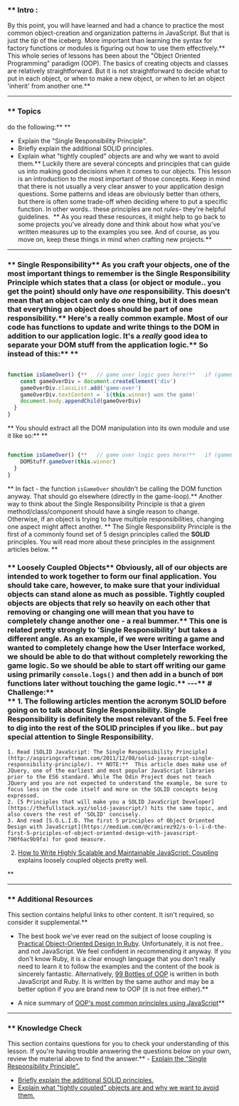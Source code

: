 ### ** Intro :
>
By this point, you will have learned and had a chance to practice the most common object-creation and organization patterns in JavaScript. But that is just the _tip_ of the iceberg. More important than learning the syntax for factory functions or modules is figuring out how to use them effectively.** This whole series of lessons has been about the "Object Oriented Programming" paradigm (OOP). The basics of creating objects and classes are relatively straightforward. But it is not straightforward to decide what to put in each object, or when to make a new object, or when to let an object 'inherit' from another one.** 

---


### ** Topics
  do the following:** ** 
- Explain the "Single Responsibility Principle".
- Briefly explain the additional SOLID principles.
- Explain what "tightly coupled" objects are and why we want to avoid them.** Luckily there are several concepts and principles that can guide us into making good decisions when it comes to our objects. This lesson is an introduction to the most important of those concepts. Keep in mind that there is not usually a very clear answer to your application design questions. Some patterns and ideas are obviously better than others, but there is often some trade-off when deciding where to put a specific function. In other words.. these principles are not _rules_- they're helpful guidelines.  ** As you read these resources, it might help to go back to some projects you've already done and think about how what you've written measures up to the examples you see. And of course, as you move on, keep these things in mind when crafting new projects.** 

---


### ** Single Responsibility** As you craft your objects, one of the most important things to remember is the __Single Responsibility Principle__ which states that a class (or object or module.. you get the point) should only have _one_ responsibility. This doesn't mean that an object can only do one thing, but it does mean that everything an object does should be part of one responsibility.** Here's a really common example. Most of our code has functions to update and write things to the DOM in addition to our application logic. It's a _really_ good idea to separate your DOM stuff from the application logic.** So instead of this:** ** 

```js

function isGameOver() {**   // game over logic goes here!**   if (gameOver){
    const gameOverDiv = document.createElement('div')
    gameOverDiv.classList.add('game-over')
    gameOverDiv.textContent = `${this.winner} won the game!`
    document.body.appendChild(gameOverDiv)
  }
}
```
** You should extract all the DOM manipulation into its own module and use it like so:** ** 

```js

function isGameOver() {**   // game over logic goes here!**   if (gameOver){
    DOMStuff.gameOver(this.winner)
  }
}
```
** In fact - the function `isGameOver` shouldn't be calling the DOM function anyway. That should go elsewhere (directly in the game-loop).** Another way to think about the Single Responsibility Principle is that a given method/class/component should have a single reason to change. Otherwise, if an object is trying to have multiple responsibilities, changing one aspect might affect another. ** The Single Responsibility Principle is the first of a commonly found set of 5 design principles called the __SOLID__ principles. You will read more about these principles in the assignment articles below. ** 
### ** Loosely Coupled Objects** Obviously, all of our objects are intended to work together to form our final application. You should take care, however, to make sure that your individual objects can stand alone as much as possible. __Tightly coupled__ objects are objects that rely so heavily on each other that removing or changing one will mean that you have to completely change another one - a real bummer.** This one is related pretty strongly to 'Single Responsibility' but takes a different angle. As an example, if we were writing a game and wanted to completely change how the User Interface worked, we should be able to do that without completely reworking the game logic. So we should be able to start off writing our game using primarily `console.logs()` and then add in a bunch of `DOM` functions later without touching the game logic.** ---** # Challenge:** <div class="lesson-content__panel" markdown="1">** 1.  The following articles mention the acronym __SOLID__ before going on to talk about Single Responsibility. Single Responsibility is definitely the most relevant of the 5. Feel free to dig into the rest of the SOLID principles if you like.. but pay special attention to Single Responsibility.
    1. Read [SOLID JavaScript: The Single Responsibility Principle](http://aspiringcraftsman.com/2011/12/08/solid-javascript-single-responsibility-principle/). ** NOTE:**  This article does make use of JQuery, one of the earliest and most popular JavaScript libraries prior to the ES6 standard. While The Odin Project does not teach JQuery and you are not expected to understand the example, be sure to focus less on the code itself and more on the SOLID concepts being expressed. 
    2. [5 Principles that will make you a SOLID JavaScript Developer](https://thefullstack.xyz/solid-javascript/) hits the same topic, and also covers the rest of 'SOLID' concisely.
    3. And read [S.O.L.I.D. The first 5 principles of Object Oriented Design with JavaScript](https://medium.com/@cramirez92/s-o-l-i-d-the-first-5-priciples-of-object-oriented-design-with-javascript-790f6ac9b9fa) for good measure.
2. [How to Write Highly Scalable and Maintainable JavaScript: Coupling](https://medium.com/@alexcastrounis/how-to-write-highly-scalable-and-maintainable-javascript-coupling-c860787dbdd4) explains loosely coupled objects pretty well.
</div>** 

---


### ** Additional Resources
This section contains helpful links to other content. It isn't required, so consider it supplemental.** 

* The best book we've ever read on the subject of loose coupling is [Practical Object-Oriented Design In Ruby](http://www.poodr.com/). Unfortunately, it is not free.. and not JavaScript. We feel confident in recommending it anyway. If you don't know Ruby, it is a clear enough language that you don't really need to learn it to follow the examples and the content of the book is sincerely fantastic. Alternatively, [99 Bottles of OOP](https://sandimetz.com/products) is written in both JavaScript and Ruby. It is written by the same author and may be a better option if you are brand new to OOP (it is not free either).** 

* A nice summary of [OOP's most common principles using JavaScript](https://medium.com/better-programming/object-oriented-programming-in-javascript-b3bda28d3e81)** 

---


### ** Knowledge Check
This section contains questions for you to check your understanding of this lesson. If you're having trouble answering the questions below on your own, review the material above to find the answer.** - <a class="knowledge-check-link" href="#single-responsibility">Explain the "Single Responsibility Principle".</a>
- <a class="knowledge-check-link" href="https://medium.com/@cramirez92/s-o-l-i-d-the-first-5-priciples-of-object-oriented-design-with-javascript-790f6ac9b9fa">Briefly explain the additional SOLID principles.</a>
- <a class="knowledge-check-link" href="https://medium.com/@alexcastrounis/how-to-write-highly-scalable-and-maintainable-javascript-coupling-c860787dbdd4">Explain what "tightly coupled" objects are and why we want to avoid them.</a>
